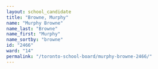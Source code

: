 ```yaml
---
layout: school_candidate
title: "Browne, Murphy"
name: "Murphy Browne"
name_last: "Browne"
name_first: "Murphy"
name_sortby: "browne"
id: "2466"
ward: "14"
permalink: "/toronto-school-board/murphy-browne-2466/"
---
```

